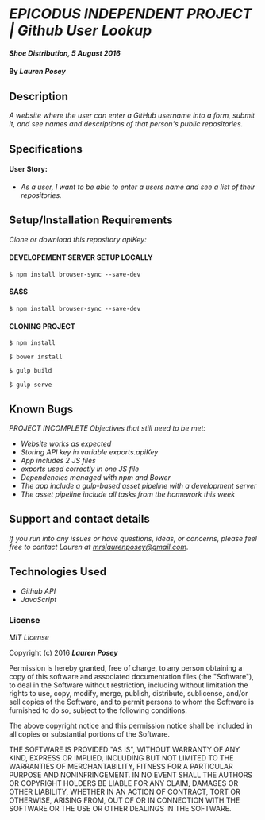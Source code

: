 # _EPICODUS INDEPENDENT PROJECT | Github User Lookup_

#### _Shoe Distribution, 5 August 2016_

#### By _**Lauren Posey**_

## Description

_A website where the user can enter a GitHub username into a form, submit it, and see names and descriptions of that person's public repositories._

## Specifications
#### User Story:
* _As a user, I want to be able to enter a users name and see a list of their repositories._

## Setup/Installation Requirements

_Clone or download this repository_
_apiKey:_

#### DEVELOPEMENT SERVER SETUP LOCALLY
```
$ npm install browser-sync --save-dev
```

#### SASS
```
$ npm install browser-sync --save-dev
```

#### CLONING PROJECT

```
$ npm install
```
```
$ bower install
```
```
$ gulp build
```
```
$ gulp serve
```

## Known Bugs
_PROJECT INCOMPLETE_
_Objectives that still need to be met:_
* _Website works as expected_
* _Storing API key in variable exports.apiKey_
* _App includes 2 JS files_
* _exports used correctly in one JS file_
* _Dependencies managed with npm and Bower_
* _The app include a gulp-based asset pipeline with a development server_
* _The asset pipeline include all tasks from the homework this week_


## Support and contact details

_If you run into any issues or have questions, ideas, or concerns, please feel free to contact Lauren at <a href="mailto:mrslaurenposey@gmail.com">mrslaurenposey@gmail.com</a>._

## Technologies Used

* _Github API_
* _JavaScript_

### License

*MIT License*

Copyright (c) 2016 **_Lauren Posey_**

Permission is hereby granted, free of charge, to any person obtaining a copy of this software and associated documentation files (the "Software"), to deal in the Software without restriction, including without limitation the rights to use, copy, modify, merge, publish, distribute, sublicense, and/or sell copies of the Software, and to permit persons to whom the Software is furnished to do so, subject to the following conditions:

The above copyright notice and this permission notice shall be included in all copies or substantial portions of the Software.

THE SOFTWARE IS PROVIDED "AS IS", WITHOUT WARRANTY OF ANY KIND, EXPRESS OR IMPLIED, INCLUDING BUT NOT LIMITED TO THE WARRANTIES OF MERCHANTABILITY, FITNESS FOR A PARTICULAR PURPOSE AND NONINFRINGEMENT. IN NO EVENT SHALL THE AUTHORS OR COPYRIGHT HOLDERS BE LIABLE FOR ANY CLAIM, DAMAGES OR OTHER LIABILITY, WHETHER IN AN ACTION OF CONTRACT, TORT OR OTHERWISE, ARISING FROM, OUT OF OR IN CONNECTION WITH THE SOFTWARE OR THE USE OR OTHER DEALINGS IN THE SOFTWARE.
